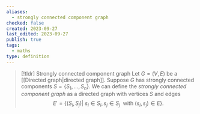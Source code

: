 ```yaml
---
aliases:
  - strongly connected component graph
checked: false
created: 2023-09-27
last_edited: 2023-09-27
publish: true
tags:
  - maths
type: definition
---
```

> [!tldr] Strongly connected component graph
> Let $G = (V,E)$ be a [[Directed graph|directed graph]]. Suppose $G$ has strongly connected components $S = \{S_1, \ldots, S_n\}$. We can define the *strongly connected component graph* as a directed graph with vertices $S$ and edges
> $$E' =\{(S_i, S_j) \vert \ s_i \in S_i, s_j \in S_j\ \mbox{ with } (s_i, s_j) \in E\}.$$



